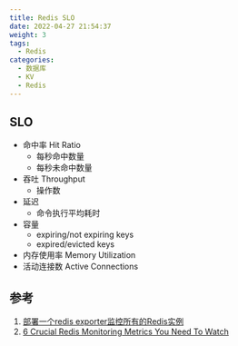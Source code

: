 ```yaml
---
title: Redis SLO
date: 2022-04-27 21:54:37
weight: 3
tags:
  - Redis
categories: 
  - 数据库
  - KV
  - Redis
---
```


<p></p>
<!-- more -->

## SLO
- 命中率 Hit Ratio
  + 每秒命中数量   
  + 每秒未命中数量
- 吞吐 Throughput
  + 操作数
- 延迟
  + 命令执行平均耗时
- 容量 
  + expiring/not expiring   keys
  + expired/evicted keys
- 内存使用率 Memory Utilization
- 活动连接数 Active Connections

## 参考
1. [部署一个redis exporter监控所有的Redis实例](https://blog.51cto.com/wutengfei/6026334)
2. [6 Crucial Redis Monitoring Metrics You Need To Watch](https://scalegrid.io/blog/6-crucial-redis-monitoring-metrics/)